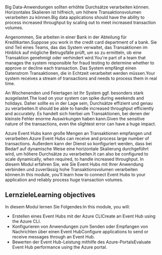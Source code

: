 <span data-ttu-id="f345f-101">Big Data-Anwendungen sollten erhöhte Durchsätze verarbeiten können. Horizontales Skalieren ist hilfreich, um höhere Transaktionsvolumen verarbeiten zu können.</span><span class="sxs-lookup"><span data-stu-id="f345f-101">Big data applications should have the ability to process increased throughput by scaling out to meet increased transaction volumes.</span></span>

<span data-ttu-id="f345f-102">Angenommen, Sie arbeiten in einer Bank in der Abteilung für Kreditkarten.</span><span class="sxs-lookup"><span data-stu-id="f345f-102">Suppose you work in the credit card department of a bank.</span></span> <span data-ttu-id="f345f-103">Sie sind Teil eines Teams, das das System verwaltet, das Transaktionen im Hinblick auf mögliche Betrugsfälle prüft, um so zu ermitteln, ob eine Transaktion genehmigt oder verhindert wird.</span><span class="sxs-lookup"><span data-stu-id="f345f-103">You're part of a team that manages the system responsible for fraud testing to determine whether to approve or decline each transaction.</span></span> <span data-ttu-id="f345f-104">Das System empfängt einen Datenstrom Transaktionen, die in Echtzeit verarbeitet werden müssen.</span><span class="sxs-lookup"><span data-stu-id="f345f-104">Your system receives a stream of transactions and needs to process them in real time.</span></span>

<span data-ttu-id="f345f-105">An Wochenenden und Feiertagen ist Ihr System ggf. besonders stark ausgelastet.</span><span class="sxs-lookup"><span data-stu-id="f345f-105">The load on your system can spike during weekends and holidays.</span></span> <span data-ttu-id="f345f-106">Daher sollte es in der Lage sein, Durchsätze effizient und genau zu verarbeiten.</span><span class="sxs-lookup"><span data-stu-id="f345f-106">It should be able to handle increased throughput efficiently and accurately.</span></span> <span data-ttu-id="f345f-107">Es handelt sich hierbei um Transaktionen, bei denen der kleinste Fehler enorme Auswirkungen haben kann.</span><span class="sxs-lookup"><span data-stu-id="f345f-107">Given the sensitive nature of the transactions, even the slightest error can have a huge impact.</span></span>

<span data-ttu-id="f345f-108">Azure Event Hubs kann große Mengen an Transaktionen empfangen und verarbeiten.</span><span class="sxs-lookup"><span data-stu-id="f345f-108">Azure Event Hubs can receive and process large number of transactions.</span></span> <span data-ttu-id="f345f-109">Außerdem kann der Dienst so konfiguriert werden, dass bei Bedarf auf dynamische Weise eine horizontale Skalierung durchgeführt wird, um höhere Durchsätze zu verarbeiten.</span><span class="sxs-lookup"><span data-stu-id="f345f-109">It can also be configured to scale dynamically, when required, to handle increased throughput.</span></span>
<span data-ttu-id="f345f-110">In diesem Modul erfahren Sie, wie Sie Event Hubs mit Ihrer Anwendung verbinden und zuverlässig hohe Transaktionsvolumen verarbeiten können.</span><span class="sxs-lookup"><span data-stu-id="f345f-110">In this module, you’ll learn how to connect Event Hubs to your application and reliably process huge transaction volumes.</span></span>

## <a name="learning-objectives"></a><span data-ttu-id="f345f-111">Lernziele</span><span class="sxs-lookup"><span data-stu-id="f345f-111">Learning objectives</span></span>

<span data-ttu-id="f345f-112">In diesem Modul lernen Sie Folgendes:</span><span class="sxs-lookup"><span data-stu-id="f345f-112">In this module, you will:</span></span>

- <span data-ttu-id="f345f-113">Erstellen eines Event Hubs mit der Azure CLI</span><span class="sxs-lookup"><span data-stu-id="f345f-113">Create an Event Hub using the Azure CLI.</span></span>
- <span data-ttu-id="f345f-114">Konfigurieren von Anwendungen zum Senden oder Empfangen von Nachrichten über einen Event Hub</span><span class="sxs-lookup"><span data-stu-id="f345f-114">Configure applications to send or receive messages through an Event Hub.</span></span>
- <span data-ttu-id="f345f-115">Bewerten der Event Hub-Leistung mithilfe des Azure-Portals</span><span class="sxs-lookup"><span data-stu-id="f345f-115">Evaluate Event Hub performance using the Azure portal.</span></span>